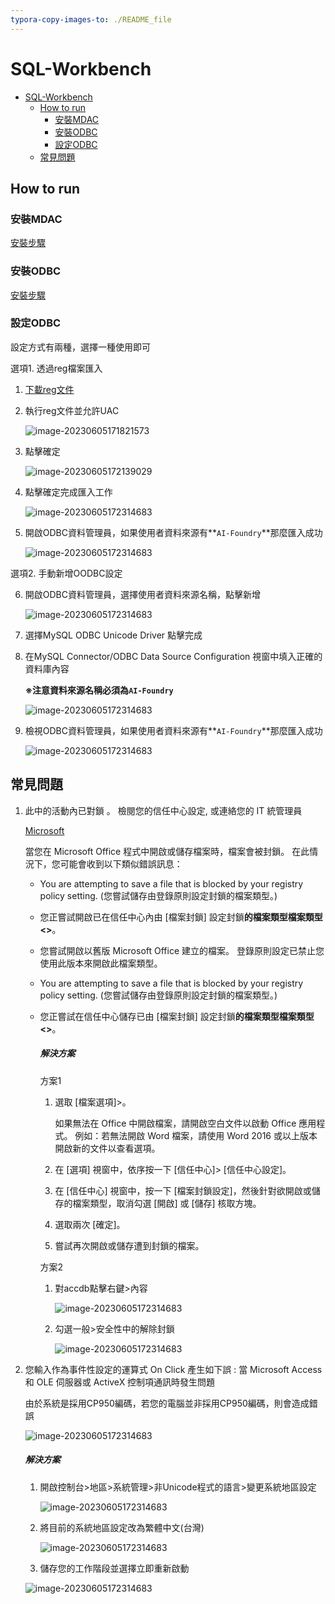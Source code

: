```yaml
---
typora-copy-images-to: ./README_file
---
```

# SQL-Workbench
- [SQL-Workbench](#sql-workbench)
  - [How to run](#how-to-run)
    - [安裝MDAC](#安裝mdac)
    - [安裝ODBC](#安裝odbc)
    - [設定ODBC](#設定odbc)
  - [常見問題](#常見問題)

## How to run

### 安裝MDAC

   ​[安裝步驟](./README/MDAC.md)

### 安裝ODBC	

   [安裝步驟](/README/ODBC.md)

### 設定ODBC

   設定方式有兩種，選擇一種使用即可

   選項1. 透過reg檔案匯入

   1. [下載reg文件](./sql_init.reg)

   2. 執行reg文件並允許UAC

      ![image-20230605171821573](./README/img/25.png)

   3. 點擊確定

      ![image-20230605172139029](./README/img/26.png)

   4. 點擊確定完成匯入工作

      ![image-20230605172314683](./README/img/27.png)

   5. 開啟ODBC資料管理員，如果使用者資料來源有**`AI-Foundry`**那麼匯入成功

      ![image-20230605172314683](./README/img/28.png)

   選項2. 手動新增OODBC設定

   6. 開啟ODBC資料管理員，選擇使用者資料來源名稱，點擊新增

      ![image-20230605172314683](./README/img/28.png)

   7. 選擇MySQL ODBC Unicode Driver 點擊完成

   8. 在MySQL Connector/ODBC Data Source Configuration 視窗中填入正確的資料庫內容

      **※注意資料來源名稱必須為`AI-Foundry`**

      ![image-20230605172314683](./README/img/29.png)
   9. 檢視ODBC資料管理員，如果使用者資料來源有**`AI-Foundry`**那麼匯入成功

      ![image-20230605172314683](./README/img/28.png)

## 常見問題

   1. 此中的活動內已對鎖 。 檢閱您的信任中心設定, 或連絡您的 IT 統管理員 

      [Microsoft](https://learn.microsoft.com/zh-tw/office/troubleshoot/settings/file-blocked-in-office)

      當您在 Microsoft Office 程式中開啟或儲存檔案時，檔案會被封鎖。 在此情況下，您可能會收到以下類似錯誤訊息：

      - You are attempting to save a file that is blocked by your registry policy setting. (您嘗試儲存由登錄原則設定封鎖的檔案類型。)

      - 您正嘗試開啟已在信任中心內由 [檔案封鎖] 設定封鎖**的檔案類型檔案類型 <>**。

      - 您嘗試開啟以舊版 Microsoft Office 建立的檔案。 登錄原則設定已禁止您使用此版本來開啟此檔案類型。

      - You are attempting to save a file that is blocked by your registry policy setting. (您嘗試儲存由登錄原則設定封鎖的檔案類型。)

      - 您正嘗試在信任中心儲存已由 [檔案封鎖] 設定封鎖**的檔案類型檔案類型 <>**。

        ##### 解決方案

        方案1

         1. 選取 [檔案選項]>。

            如果無法在 Office 中開啟檔案，請開啟空白文件以啟動 Office 應用程式。 例如：若無法開啟 Word 檔案，請使用 Word 2016 或以上版本開啟新的文件以查看選項。

         2. 在 [選項] 視窗中，依序按一下 [信任中心]> [信任中心設定]。

         3. 在 [信任中心] 視窗中，按一下 [檔案封鎖設定]，然後針對欲開啟或儲存的檔案類型，取消勾選 [開啟] 或 [儲存] 核取方塊。

         4. 選取兩次 [確定]。

         5. 嘗試再次開啟或儲存遭到封鎖的檔案。

        方案2

         1. 對accdb點擊右鍵>內容

            ![image-20230605172314683](./README/img/1.png)

         2. 勾選一般>安全性中的解除封鎖

            ![image-20230605172314683](./README/img/2.png)

        

         

   2. 您輸入作為事件性設定的運算式 On Click 產生如下誤 : 當 Microsoft Access 和 OLE 伺服器或 ActiveX 控制項通訊時發生問題

      由於系統是採用CP950編碼，若您的電腦並非採用CP950編碼，則會造成錯誤

      ![image-20230605172314683](./README/img/18.png)

      ##### 解決方案

         1. 開啟控制台>地區>系統管理>非Unicode程式的語言>變更系統地區設定

            ![image-20230605172314683](./README/img/21.png)

         2. 將目前的系統地區設定改為繁體中文(台灣)

            ![image-20230605172314683](./README/img/20.png)

         3. 儲存您的工作階段並選擇立即重新啟動

         ![image-20230605172314683](./README/img/22.png)
